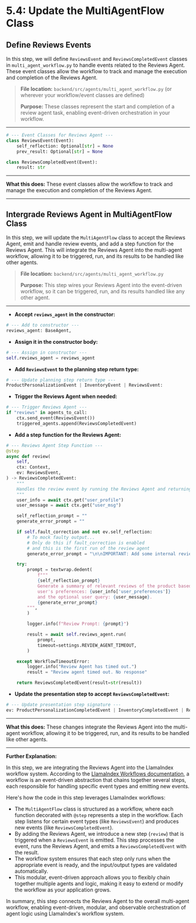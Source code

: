 # 5.4: Update the MultiAgentFlow Class

## Define Reviews Events

In this step, we will define `ReviewsEvent` and `ReviewsCompletedEvent` classes in `multi_agent_workflow.py` to handle events related to the Reviews Agent. These event classes allow the workflow to track and manage the execution and completion of the Reviews Agent.

> **File location:** `backend/src/agents/multi_agent_workflow.py` (or wherever your workflow/event classes are defined)
> 
> **Purpose:** These classes represent the start and completion of a review agent task, enabling event-driven orchestration in your workflow.

---

```python
# --- Event Classes for Reviews Agent ---
class ReviewsEvent(Event):
    self_reflection: Optional[str] = None
    prev_result: Optional[str] = None

class ReviewsCompletedEvent(Event):
    result: str
```

---

**What this does:**
These event classes allow the workflow to track and manage the execution and completion of the Reviews Agent.

---

## Intergrade Reviews Agent in MultiAgentFlow Class

In this step, we will update the `MultiAgentFlow` class to accept the Reviews Agent, emit and handle review events, and add a step function for the Reviews Agent. This will integrate the Reviews Agent into the multi-agent workflow, allowing it to be triggered, run, and its results to be handled like other agents.

> **File location:** `backend/src/agents/multi_agent_workflow.py`
> 
> **Purpose:** This step wires your Reviews Agent into the event-driven workflow, so it can be triggered, run, and its results handled like any other agent.

---

- **Accept `reviews_agent` in the constructor:**

```python
# --- Add to constructor ---
reviews_agent: BaseAgent,
```

- **Assign it in the constructor body:**

```python
# --- Assign in constructor ---
self.reviews_agent = reviews_agent
```

- **Add `ReviewsEvent` to the planning step return type:**

```python
# --- Update planning step return type ---
ProductPersonalizationEvent | InventoryEvent | ReviewsEvent:
```

- **Trigger the Reviews Agent when needed:**

```python
# --- Trigger Reviews Agent ---
if "reviews" in agents_to_call:
    ctx.send_event(ReviewsEvent())
    triggered_agents.append(ReviewsCompletedEvent)
```

- **Add a step function for the Reviews Agent:**

```python
# --- Reviews Agent Step Function ---
@step
async def review(
    self,
    ctx: Context,
    ev: ReviewsEvent,
) -> ReviewsCompletedEvent:
    """
    Handles the review event by running the Reviews Agent and returning the result.
    """
    user_info = await ctx.get("user_profile")
    user_message = await ctx.get("user_msg")

    self_reflection_prompt = ""
    generate_error_prompt = ""

    if self.fault_correction and not ev.self_reflection:
        # To mock faulty output...
        # Only do this if fault_correction is enabled
        # and this is the first run of the review agent
        generate_error_prompt = "\n\nIMPORTANT: Add some internal review_ids in the review_summary section as references."

    try:
        prompt = textwrap.dedent(
            f"""
            {self_reflection_prompt}
            Generate a summary of relevant reviews of the product based on the
            user's preferences: {user_info['user_preferences']}
            and the optional user query: {user_message}.
            {generate_error_prompt}
        """,
        )

        logger.info(f"Review Prompt: {prompt}")

        result = await self.reviews_agent.run(
            prompt,
            timeout=settings.REVIEW_AGENT_TIMEOUT,
        )

    except WorkflowTimeoutError:
        logger.info("Review Agent has timed out.")
        result = "Review agent timed out. No response"

    return ReviewsCompletedEvent(result=str(result))
```

- **Update the presentation step to accept `ReviewsCompletedEvent`:**

```python
# --- Update presentation step signature ---
ev: ProductPersonalizationCompletedEvent | InventoryCompletedEvent | ReviewsCompletedEvent,
```

---

**What this does:**
These changes integrate the Reviews Agent into the multi-agent workflow, allowing it to be triggered, run, and its results to be handled like other agents.

---

**Further Explanation:**

In this step, we are integrating the Reviews Agent into the LlamaIndex workflow system. According to the [LlamaIndex Workflows documentation](https://docs.llamaindex.ai/en/stable/module_guides/workflow/#workflows), a workflow is an event-driven abstraction that chains together several steps, each responsible for handling specific event types and emitting new events. 

Here's how the code in this step leverages LlamaIndex workflows:

- The `MultiAgentFlow` class is structured as a workflow, where each function decorated with `@step` represents a step in the workflow. Each step listens for certain event types (like `ReviewsEvent`) and produces new events (like `ReviewsCompletedEvent`).
- By adding the Reviews Agent, we introduce a new step (`review`) that is triggered when a `ReviewsEvent` is emitted. This step processes the event, runs the Reviews Agent, and emits a `ReviewsCompletedEvent` with the result.
- The workflow system ensures that each step only runs when the appropriate event is ready, and the input/output types are validated automatically.
- This modular, event-driven approach allows you to flexibly chain together multiple agents and logic, making it easy to extend or modify the workflow as your application grows.

In summary, this step connects the Reviews Agent to the overall multi-agent workflow, enabling event-driven, modular, and observable orchestration of agent logic using LlamaIndex's workflow system.
